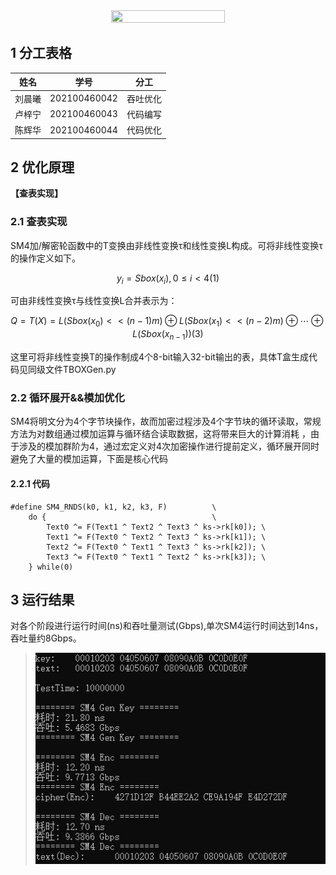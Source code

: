 <div align="center">
<img src=https://img1.baidu.com/it/u=3783559290,1144114418&fm=253&fmt=auto&app=138&f=JPEG width=60% height="60%"/>
</div>

<!-- ********************* Chapter1 ********************* -->

## 1 分工表格
<center>

| 姓名  |      学号      | 分工 |
|:---:|:------------:|----|
| 刘晨曦 | 202100460042 | 吞吐优化 |
| 卢梓宁 | 202100460043 | 代码编写 |
| 陈辉华 | 202100460044 | 代码优化 |

</center>

<!-- ********************* Chapter2 ********************* -->

## 2 优化原理

**【查表实现】**  

### 2.1 查表实现

SM4加/解密轮函数中的T变换由非线性变换τ和线性变换L构成。可将非线性变换τ的操作定义如下。

$$y_i = Sbox(x_i) , 0 \leq i < 4   (1)$$

可由非线性变换τ与线性变换L合并表示为：

$$Q = T(X) =L(Sbox(x_0) << (n-1)m) \oplus L(Sbox(x_1) << (n-2)m) \oplus \cdots \oplus L(Sbox(x_{n-1}))(3)$$

这里可将非线性变换T的操作制成4个8-bit输入32-bit输出的表，具体T盒生成代码见同级文件TBOXGen.py

### 2.2 循环展开&&模加优化

SM4将明文分为4个字节块操作，故而加密过程涉及4个字节块的循环读取，常规方法为对数组通过模加运算与循环结合读取数据，这将带来巨大的计算消耗
，由于涉及的模加群阶为4，通过宏定义对4次加密操作进行提前定义，循环展开同时避免了大量的模加运算，下面是核心代码

#### 2.2.1 代码

```
#define SM4_RNDS(k0, k1, k2, k3, F)          \
    do {                                     \
        Text0 ^= F(Text1 ^ Text2 ^ Text3 ^ ks->rk[k0]); \
        Text1 ^= F(Text0 ^ Text2 ^ Text3 ^ ks->rk[k1]); \
        Text2 ^= F(Text0 ^ Text1 ^ Text3 ^ ks->rk[k2]); \
        Text3 ^= F(Text0 ^ Text1 ^ Text2 ^ ks->rk[k3]); \
    } while(0)
```

<!-- ********************* Chapter3 ********************* -->

## 3 运行结果
对各个阶段进行运行时间(ns)和吞吐量测试(Gbps),单次SM4运行时间达到14ns，吞吐量约8Gbps。
> ![test](project9/test.jpg "test try")  
> <!-- 与md文件同一目录下的foldername文件夹，里的1.png图片 -->